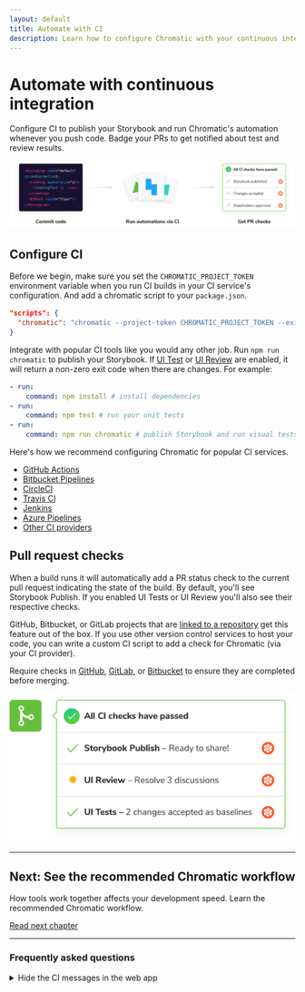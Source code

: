 ```yaml
---
layout: default
title: Automate with CI
description: Learn how to configure Chromatic with your continuous integration service
---
```


# Automate with continuous integration

Configure CI to publish your Storybook and run Chromatic's automation whenever you push code. Badge your PRs to get notified about test and review results.

![Continuous integration](img/workflow-ci.png)

## Configure CI

Before we begin, make sure you set the `CHROMATIC_PROJECT_TOKEN` environment variable when you run CI builds in your CI service's configuration. And add a chromatic script to your `package.json`.

```json
"scripts": {
  "chromatic": "chromatic --project-token CHROMATIC_PROJECT_TOKEN --exit-zero-on-changes"
}
```

Integrate with popular CI tools like you would any other job. Run `npm run chromatic` to publish your Storybook. If [UI Test](test) or [UI Review](review) are enabled, it will return a non-zero exit code when there are changes. For example:

```yml
- run:
    command: npm install # install dependencies
- run:
    command: npm test # run your unit tests
- run:
    command: npm run chromatic # publish Storybook and run visual tests
```

Here's how we recommend configuring Chromatic for popular CI services.


- [GitHub Actions](github-actions)
- [Bitbucket Pipelines](bitbucket-pipelines)
- [CircleCI](circleci)
- [Travis CI](travisci)
- [Jenkins](jenkins)
- [Azure Pipelines](azure-pipelines)
- [Other CI providers](custom-ci-provider)


## Pull request checks

When a build runs it will automatically add a PR status check to the current pull request indicating the state of the build. By default, you'll see Storybook Publish. If you enabled UI Tests or UI Review you'll also see their respective checks.

GitHub, Bitbucket, or GitLab projects that are [linked to a repository](access) get this feature out of the box. If you use other version control services to host your code, you can write a custom CI script to add a check for Chromatic (via your CI provider).

Require checks in [GitHub](https://help.github.com/en/github/administering-a-repository/enabling-required-status-checks), [GitLab](https://docs.gitlab.com/ee/api/commits.html#post-the-build-status-to-a-commit), or [Bitbucket](https://confluence.atlassian.com/bitbucket/suggest-or-require-checks-before-a-merge-856691474.html) to ensure they are completed before merging.

![PR badges](img/prbadges.png)

---

## Next: See the recommended Chromatic workflow

How tools work together affects your development speed. Learn the recommended Chromatic workflow.

<a class="btn primary round" href="workflow">Read next chapter</a>

---

### Frequently asked questions

<details>
<summary>Hide the CI messages in the web app</summary>

Chromatic detects CI test runs for most services. But it's not possible for every system, which results in users seeing persistent "Setup CI / Automation" messages in the UI.

If this is happening to you, prepend `CI=true` to your test command like so `CI=true yarn chromatic...` to hide the "Setup CI" messages in Chromatic. [Learn more](test#available-options)

</details>
